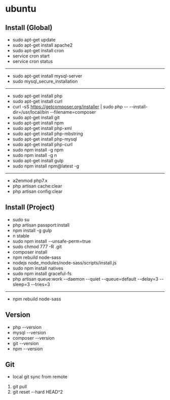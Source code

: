 # ubuntu

## Install (Global)
* sudo apt-get update
* sudo apt-get install apache2
* sudo apt-get install cron
* service cron start
* service cron status
---
* sudo apt-get install mysql-server
* sudo mysql_secure_installation
---
* sudo apt-get install php
* sudo apt-get install curl
* curl -sS https://getcomposer.org/installer | sudo php -- --install-dir=/usr/local/bin --filename=composer
* sudo apt-get install git
* sudo apt-get install npm
* sudo apt-get install php-xml
* sudo apt-get install php-mbstring
* sudo apt-get install php-mysql
* sudo apt-get install php-curl
* sudo npm install -g npm
* sudo npm install -g n
* sudo apt-get install gulp
* sudo npm install npm@latest -g
---
* a2enmod php7.x
* php artisan cache:clear
* php artisan config:clear

## Install (Project)
* sudo su
* php artisan passport:install
* npm install -g gulp
* n stable
* sudo npm install --unsafe-perm=true
* sudo chmod 777 -R .git
* composer install
* npm rebuild node-sass
* nodejs node_modules/node-sass/scripts/install.js
* sudo npm install natives
* sudo npm install graceful-fs
* php artisan queue:work --daemon --quiet --queue=default --delay=3 --sleep=3 --tries=3
---
* npm rebuild node-sass
## Version
* php --version
* mysql --version
* composer --version
* git --version
* npm --version

## Git
* local git sync from remote
1. git pull
2. git reset --hard HEAD^2
